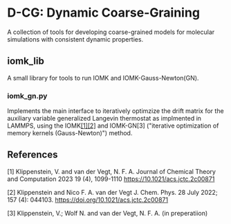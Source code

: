 # D-CG: Dynamic Coarse-Graining  

A collection of tools for developing coarse-grained models for molecular simulations with consistent dynamic properties.

## iomk_lib
A small library for tools to run IOMK and IOMK-Gauss-Newton(GN).
### iomk_gn.py
Implements the main interface to iteratively optimzize the drift matrix for the auxiliary variable generalized Langevin thermostat as implmented in LAMMPS, using the IOMK[[1]](#1)[[2]](#2) and IOMK-GN[3] ("iterative optimization of memory kernels (Gauss-Newton)") method.





## References
<a id="1">[1]</a> 
Klippenstein, V. and van der Vegt, N. F. A.
Journal of Chemical Theory and Computation 2023 19 (4), 1099-1110
https://10.1021/acs.jctc.2c00871 

<a id="2">[2]</a> 
 Klippenstein and Nico F. A. van der Vegt 
 J. Chem. Phys. 28 July 2022; 157 (4): 044103. https://doi.org/10.1021/acs.jctc.2c00871

 <a id="3">[3]</a> 
Klippenstein, V.; Wolf N. and van der Vegt, N. F. A. (in preperatiion)

